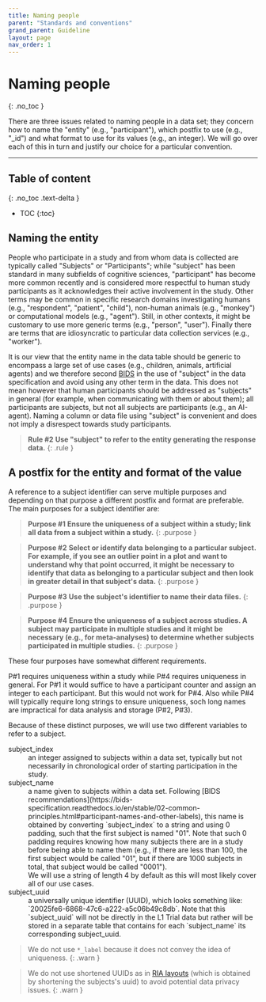 ```yaml
---
title: Naming people
parent: "Standards and conventions"
grand_parent: Guideline
layout: page
nav_order: 1
---
```



# Naming people
{: .no_toc }

There are three issues related to naming people in a data set; they concern how to name the "entity" (e.g., "participant"), which postfix to use (e.g., "_id") and what format to use for its values (e.g., an integer). We will go over each of this in turn and justify our choice for a particular convention.


<hr>

## Table of content
{: .no_toc .text-delta }
- TOC
{:toc}


## Naming the entity

People who participate in a study and from whom data is collected are typically called "Subjects" or "Participants"; while "subject" has been standard in many subfields of cognitive sciences, "participant" has become more common recently and is considered more respectful to human study participants as it acknowledges their active involvement in the study. Other terms may be common in specific research domains investigating humans (e.g., "respondent", "patient", "child"), non-human animals (e.g., "monkey") or computational models (e.g., "agent"). Still, in other contexts, it might be customary to use more generic terms (e.g., "person", "user"). Finally there are terms that are idiosyncratic to particular data collection services (e.g., "worker").

It is our view that the entity name in the data table should be generic to encompass a large set of use cases (e.g., children, animals, artificial agents) and we therefore second [BIDS](https://) in the use of "subject" in the data specification and avoid using any other term in the data. This does not mean however that human participants should be addressed as "subjects" in general (for example, when communicating with them or about them); all participants are subjects, but not all subjects are participants (e.g., an AI-agent). Naming a column or data file using "subject" is convenient and does not imply a disrespect towards study participants.


>**Rule #2**
>**Use "subject" to refer to the entity generating the response data.**
{: .rule }

## A postfix for the entity and format of the value

A reference to a subject identifier can serve multiple purposes and depending on that purpose a different postfix and format are preferable. The main purposes for a subject identifier are:

>**Purpose #1**
>**Ensure the uniqueness of a subject within a study; link all data from a subject within a study.**
{: .purpose }

>**Purpose #2**
>**Select or identify data belonging to a particular subject. For example, if you see an outlier point in a plot and want to understand why that point occurred, it might be necessary to identify that data as belonging to a particular subject and then look in greater detail in that subject's data.**
{: .purpose }

>**Purpose #3**
>**Use the subject's identifier to name their data files.**
{: .purpose }

>**Purpose #4**
>**Ensure the uniqueness of a subject across studies. A subject may participate in multiple studies and it might be necessary (e.g., for meta-analyses) to determine whether subjects participated in multiple studies.**
{: .purpose }

These four purposes have somewhat different requirements. 

P#1 requires uniqueness within a study while P#4 requires uniqueness in general. For P#1 it would suffice to have a participant counter and assign an integer to each participant. But this would not work for P#4. Also while P#4 will typically require long strings to ensure uniqueness, soch long names are impractical for data analysis and storage (P#2, P#3). 

Because of these distinct purposes, we will use two different variables to refer to a subject.

<dl>
  <dt>subject_index</dt>
  <dd markdown="1">
  an integer assigned to subjects within a data set, typically but not necessarily in chronological order of starting participation in the study.
  </dd>

  <dt>subject_name</dt>
  <dd markdown="1">
  a name given to subjects within a data set. Following [BIDS recommendations](https://bids-specification.readthedocs.io/en/stable/02-common-principles.html#participant-names-and-other-labels), this name is obtained by converting `subject_index` to a string and using 0 padding, such that the first subject is named "01". Note that such 0 padding requires knowing how many subjects there are in a study before being able to name them (e.g., if there are less than 100, the first subject would be called "01", but if there are 1000 subjects in total, that subject would be called "0001"). <br />
  We will use a string of length 4 by default as this will most likely cover all of our use cases.
  </dd>
  
  <dt>subject_uuid</dt>
  <dd markdown="1">
  a universally unique identifier (UUID), which looks something like: `20025fe6-6868-47c6-a222-a5c06b49c8db`. Note that this `subject_uuid` will not be directly in the L1 Trial data but rather will be stored in a separate table that contains for each `subject_name` its corresponding subject_uuid.
  </dd>

</dl>



> We do not use `*_label` because it does not convey the idea of uniqueness.
{: .warn }

> We do not use shortened UUIDs as in [RIA layouts](https://github.com/datalad/git-annex-ria-remote) (which is obtained by shortening the subjects's uuid) to avoid potential data privacy issues.
{: .warn }
